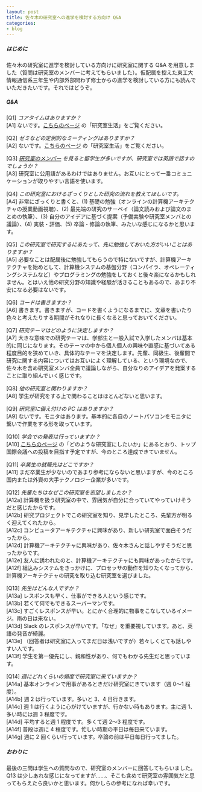 ```yaml
---
layout: post
title: 佐々木の研究室への進学を検討する方向け Q&A
categories:
- blog
---
```


##### はじめに
佐々木の研究室に進学を検討している方向けに研究室に関する Q&A を用意しました（質問は研究室のメンバーに考えてもらいました）。仮配属を控えた東工大情報通信系三年生や内部外部問わず修士からの進学を検討している方にも読んでいただきたいです。それではどうぞ。

##### Q&A
[Q1] *コアタイムはありますか？*<br>
[A1] ないです。[こちらのページ](https://titech-caras.github.io/message) の「研究室生活」をご覧ください。

[Q2] *ゼミなどの定例的なミーティングはありますか？*<br>
[A2] ないです。[こちらのページ](https://titech-caras.github.io/message) の「研究室生活」をご覧ください。

[Q3] *[研究室のメンバー](https://titech-caras.github.io/people) を見ると留学生が多いですが、研究室では英語で話すのでしょうか？*<br>
[A3] 研究室に公用語があるわけではありません。お互いにとって一番コミュニケーションが取りやすい言語を使います。

[Q4] *この研究室におけるざっくりとした研究の流れを教えてほしいです。*<br>
[A4] 非常にざっくりと書くと、(1) 基礎の勉強（オンラインの計算機アーキテクチャの授業動画視聴）、(2) 最先端の研究のサーベイ（論文読みおよび論文のまとめの執筆）、(3) 自分のアイデアに基づく提案（予備実験や研究室メンバとの議論）、(4) 実装・評価、(5) 卒論・修論の執筆、みたいな感じになるかと思います。
<!-- [A4] 三年生も修士一年生も、まずはオンラインの計算機アーキテクチャの授業動画を視聴してもらいます（一学期分）。それが終わったら論文を読み始めます。論文は読む度にまとめを書いてもらいます（[こちらのページ](https://titech-caras.github.io/message) の「研究室生活」の最後のアイテム）。まとめは読めるものになるまで佐々木と何往復かやり取りをします。論文のサーベイを通して徐々に研究の方向性を定めていき、自分なりのアイデアを提案する作業を進めます。-->

[Q5] *この研究室で研究するにあたって、先に勉強しておいた方がいいことはありますか？*<br>
[A5] 必要なことは配属後に勉強してもらうので特にないですが、計算機アーキテクチャを始めとして、計算機システムの基盤分野（コンパイラ、オペレーティングシステムなど）やプログラミングの勉強をしておくと後々楽になるかもしれません。とはいえ他の研究分野の知識や経験が活きることもあるので、あまり不安になる必要はないです。

[Q6] *コードは書きますか？*<br>
[A6] 書きます。書きますが、コードを書くようになるまでに、文章を書いたり色々と考えたりする期間がそれなりに長くなると思っておいてください。

[Q7] *研究テーマはどのように決定しますか？*<br>
[A7] 大きな意味での研究テーマは、学部生と一般入試で入学したメンバは基本的に同じになります。そのテーマの中から個人個人の興味や直感に基づいてある程度目的を狭めていき、具体的なテーマを決定します。先輩、同級生、後輩間で研究に関する内容についてはお互いによく理解している、という環境なので、佐々木を含め研究室メンバ全員で議論しながら、自分なりのアイデアを発案することに取り組んでいく感じです。

[Q8] *他の研究室と関わりますか？*<br>
[A8] 学生が研究をする上で関わることはほとんどないと思います。

[Q9] *研究室に備え付けの PC はありますか？*<br>
[A9] ないです。モニタはあります。基本的に各自のノートパソコンをモニタに繋いで作業をする形を取っています。

[Q10] *学会での発表は行っていますか？*<br>
[A10] [こちらのページ](https://titech-caras.github.io/message) の「どのような研究室にしたいか」にあるとおり、トップ国際会議への投稿を目指す予定ですが、今のところ達成できていません。

[Q11] *卒業生の就職先はどこですか？*<br>
[A11] まだ卒業生が少ないのであまり参考にならないと思いますが、今のところ国内または外資の大手テクノロジー企業が多いです。

[Q12] *先輩たちはなぜこの研究室を志望しましたか？*<br>
[A12a] 計算機を扱う研究室の中で、雰囲気が自分に合っていてやっていけそうだと感じたからです。<br>
[A12b] 研究プロジェクトでこの研究室を知り、見学したところ、先輩方が明るく迎えてくれたから。<br>
[A12c] コンピュータアーキテクチャに興味があり、新しい研究室で面白そうだったから。<br>
[A12d] 計算機アーキテクチャに興味があり、佐々木さんと話しやすそうだと思ったからです。<br>
[A12e] 友人に誘われたのと、計算機アーキテクチャにも興味があったからです。<br>
[A12f] 組込みシステムをきっかけに、プロセッサの動作を知りたくなってから、計算機アーキテクチャの研究を取り込む研究室を選びました。


[Q13] *先生はどんな人ですか？*<br>
[A13a] レスポンスも早く、仕事ができる人という感じです。<br>
[A13b] 若くて何でもできるスーパーマンです。<br>
[A13c] すごくレスポンスが早い。とにかく合理的に物事をこなしているイメージ。雨の日は来ない。<br>
[A13d] Slack のレスポンスが早いです。「なぜ」を重要視しています。あと、英語の発音が綺麗。<br>
[A13e] （回答者は研究室に入ってまだ日は浅いですが）若々しくとても話しやすい人です。<br>
[A13f] 学生を第一優先にし、親和性があり、何でもわかる先生だと思っています。

[Q14] *週にどれくらいの頻度で研究室に来ていますか？*<br>
[A14a] 基本オンラインで用事があるときだけ研究室にきています（週 0～1 程度）。<br>
[A14b] 週 2 は行っています。多いと 3、4 日行きます。<br>
[A14c] 週 1 は行くように心がけていますが、行かない時もあります。主に週 1、多い時には週 3 程度です。<br>
[A14d] 平均すると週 1 程度です。多くて週 2～3 程度です。<br>
[A14f] 普段は週に 4 程度です。忙しい時期の平日は毎日来ています。<br>
[A14g] 週に 2 回くらい行っています。卒論の前は平日毎日行ってました。

##### おわりに
最後の三問は学生への質問なので、研究室のメンバーに回答してもらいました。Q13 は少しあれな感じになってますが……、そこも含めて研究室の雰囲気だと思ってもらえたら良いかと思います。何かしらの参考になれば幸いです。
